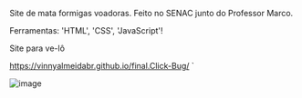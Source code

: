 Site de mata formigas voadoras.
Feito no SENAC junto do Professor Marco.

  Ferramentas:
    'HTML', 'CSS', 'JavaScript'!


Site para ve-lô 


 https://vinnyalmeidabr.github.io/final.Click-Bug/ ` 

![image](https://user-images.githubusercontent.com/110014684/226973051-0c76b022-c0a5-4a6e-9a61-2bbd99cd6b40.png)
